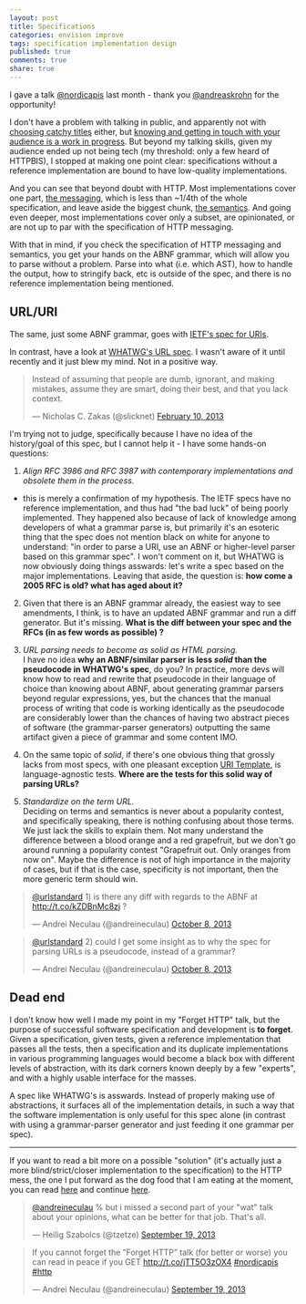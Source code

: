 ```yaml
---
layout: post
title: Specifications
categories: envision improve
tags: specification implementation design
published: true
comments: true
share: true
---
```


I gave a talk [@nordicapis](https://twitter.com/nordicapis) last month - thank you [@andreaskrohn](https://twitter.com/andreaskrohn) for the opportunity!

I don't have a problem with talking in public, and apparently not with [choosing catchy titles](https://twitter.com/tzetze/status/380662931475554305) either, but [knowing and getting in touch with your audience is a work in progress](https://twitter.com/tzetze/status/380677709552050176). But beyond my talking skills, given my audience ended up not being tech (my threshold: only a few heard of HTTPBIS), I stopped at making one point clear: specifications without a reference implementation are bound to have low-quality implementations.

And you can see that beyond doubt with HTTP. Most implementations cover one part, [the messaging](http://tools.ietf.org/html/draft-ietf-httpbis-p1-messaging), which is less than ~1/4th of the whole specification, and leave aside the biggest chunk, [the semantics](http://tools.ietf.org/html/draft-ietf-httpbis-p2-semantics). And going even deeper, most implementations cover only a subset, are opinionated, or are not up to par with the specification of HTTP messaging.

With that in mind, if you check the specification of HTTP messaging and semantics, you get your hands on the ABNF grammar, which will allow you to parse without a problem. Parse into what (i.e. which AST), how to handle the output, how to stringify back, etc is outside of the spec, and there is no reference implementation being mentioned.


## URL/URI

The same, just some ABNF grammar, goes with [IETF's spec for URIs](http://tools.ietf.org/html/rfc3986#appendix-A).

In contrast, have a look at [WHATWG's URL spec](http://url.spec.whatwg.org). I wasn't aware of it until recently and it just blew my mind. Not in a positive way.

<blockquote class="twitter-tweet" data-cards="hidden"><p>Instead of assuming that people are dumb, ignorant, and making mistakes, assume they are smart, doing their best, and that you lack context.</p>&mdash; Nicholas C. Zakas (@slicknet) <a href="https://twitter.com/slicknet/statuses/300625746966241280">February 10, 2013</a></blockquote>
<script async src="//platform.twitter.com/widgets.js" charset="utf-8"></script>

I'm trying not to judge, specifically because I have no idea of the history/goal of this spec, but I cannot help it - I have some hands-on questions:

1. *Align RFC 3986 and RFC 3987 with contemporary implementations and obsolete them in the process.*  
- this is merely a confirmation of my hypothesis. The IETF specs have no reference implementation, and thus had "the bad luck" of being poorly implemented. They happened also because of lack of knowledge among developers of what a grammar parse is, but primarily it's an esoteric thing that the spec does not mention black on white for anyone to understand: "in order to parse a URI, use an ABNF or higher-level parser based on this grammar spec". I won't comment on it, but WHATWG is now obviously doing things asswards: let's write a spec based on the major implementations. Leaving that aside, the question is: **how come a 2005 RFC is old? what has aged about it?**

2. Given that there is an ABNF grammar already, the easiest way to see amendments, I think, is to have an updated ABNF grammar and run a diff generator. But it's missing. **What is the diff between your spec and the RFCs (in as few words as possible) ?**

3. *URL parsing needs to become as solid as HTML parsing.*  
I have no idea **why an ABNF/similar parser is less *solid* than the pseudocode in WHATWG's spec**, do you? In practice, more devs will know how to read and rewrite that pseudocode in their language of choice than knowing about ABNF, about generating grammar parsers beyond regular expressions, yes, but the chances that the manual process of writing that code is working identically as the pseudocode are considerably lower than the chances of having two abstract pieces of software (the grammar-parser generators) outputting the same artifact given a piece of grammar and some content IMO.

4. On the same topic of *solid*, if there's one obvious thing that grossly lacks from most specs, with one pleasant exception [URI Template](https://github.com/uri-templates/uritemplate-test), is language-agnostic tests. **Where are the tests for this solid way of parsing URLs?**

5. *Standardize on the term URL.*  
Deciding on terms and semantics is never about a popularity contest, and specifically speaking, there is nothing confusing about those terms. We just lack the skills to explain them. Not many understand the difference between a blood orange and a red grapefruit, but we don't go around running a popularity contest "Grapefruit out. Only oranges from now on". Maybe the difference is not of high importance in the majority of cases, but if that is the case, specificity is not important, then the more generic term should win.

<blockquote class="twitter-tweet" data-cards="hidden"><p><a href="https://twitter.com/urlstandard">@urlstandard</a> 1) is there any diff with regards to the ABNF at <a href="http://t.co/kZDBnMc8zj">http://t.co/kZDBnMc8zj</a> ?</p>&mdash; Andrei Neculau (@andreineculau) <a href="https://twitter.com/andreineculau/statuses/387607999897796608">October 8, 2013</a></blockquote>
<script async src="//platform.twitter.com/widgets.js" charset="utf-8"></script>

<blockquote class="twitter-tweet" data-cards="hidden"><p><a href="https://twitter.com/urlstandard">@urlstandard</a> 2) could I get some insight as to why the spec for parsing URLs is a pseudocode, instead of a grammar?</p>&mdash; Andrei Neculau (@andreineculau) <a href="https://twitter.com/andreineculau/statuses/387608172736704512">October 8, 2013</a></blockquote>
<script async src="//platform.twitter.com/widgets.js" charset="utf-8"></script>


## Dead end

I don't know how well I made my point in my "Forget HTTP" talk, but the purpose of successful software specification and development is **to forget**. Given a specification, given tests, given a reference implementation that passes all the tests, then a specification and its duplicate implementations in various programming languages would become a black box with different levels of abstraction, with its dark corners known deeply by a few "experts", and with a highly usable interface for the masses.

A spec like WHATWG's is asswards. Instead of properly making use of abstractions, it surfaces all of the implementation details, in such a way that the software implementation is only useful for this spec alone (in contrast with using a grammar-parser generator and just feeding it one grammar per spec).

---

If you want to read a bit more on a possible "solution" (it's actually just a more blind/strict/closer implementation to the specification) to the HTTP mess, the one I put forward as the dog food that I am eating at the moment, you can read [here](http://hyperrest.github.io/2013-06-10-http-hell-no/) and continue [here](https://github.com/for-GET/README).

<blockquote class="twitter-tweet" data-conversation="none"><p><a href="https://twitter.com/andreineculau">@andreineculau</a> % but i missed a second part of your &quot;wat&quot; talk about your opinions, what can be better for that job. That&#39;s all.</p>&mdash; Heilig Szabolcs (@tzetze) <a href="https://twitter.com/tzetze/statuses/380727899365441537">September 19, 2013</a></blockquote>
<script async src="//platform.twitter.com/widgets.js" charset="utf-8"></script>

<blockquote class="twitter-tweet" data-cards="hidden"><p>If you cannot forget the ”Forget HTTP” talk (for better or worse) you can read in peace if you GET <a href="http://t.co/jTT5O3zOX4">http://t.co/jTT5O3zOX4</a> <a href="https://twitter.com/search?q=%23nordicapis&amp;src=hash">#nordicapis</a> <a href="https://twitter.com/search?q=%23http&amp;src=hash">#http</a></p>&mdash; Andrei Neculau (@andreineculau) <a href="https://twitter.com/andreineculau/statuses/380696523220463616">September 19, 2013</a></blockquote>
<script async src="//platform.twitter.com/widgets.js" charset="utf-8"></script>
